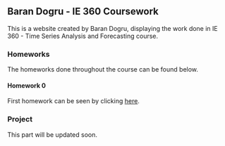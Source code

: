 ## Baran Dogru - IE 360 Coursework

This is a website created by Baran Dogru, displaying the work done in IE 360 - Time Series Analysis and Forecasting course.

### Homeworks

The homeworks done throughout the course can be found below.

#### Homework 0

First homework can be seen by clicking [here](files/example_homework_0.html).


### Project

This part will be updated soon.